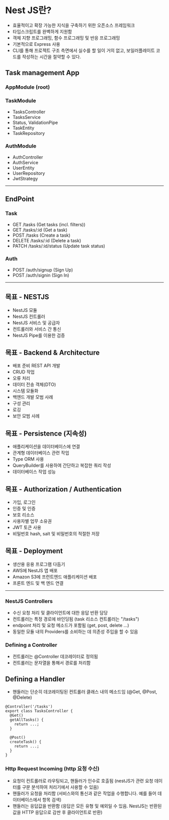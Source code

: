 # Nest JS란?

- 효율적이고 확장 가능한 지식을 구축하기 위한 오픈소스 프레임워크
- 타입스크립트를 완벽하게 지원함
- 객체 지향 프로그래밍, 함수 프로그래밍 및 반응 프로그래밍
- 기본적으로 Express 사용
- CLI를 통해 프로젝트 구조 측면에서 실수를 할 일이 거의 없고, 보일러플레이트 코드를 작성하는 시간을 절약할 수 있다.

## Task management App

### AppModule (root)

### TaskModule

- TasksController
- TasksService
- Status, ValidationPipe
- TaskEntity
- TaskRepository

### AuthModule

- AuthController
- AuthService
- UserEntity
- UserRepository
- JwtStrategy

---

## EndPoint

### Task

- GET /tasks (Get tasks (incl. filters))
- GET /tasks/:id (Get a task)
- POST /tasks (Create a task)
- DELETE /tasks/:id (Delete a task)
- PATCH /tasks/:id/status (Update task status)

### Auth

- POST /auth/signup (Sign Up)
- POST /auth/signin (Sign In)

---

## 목표 - NESTJS

- NestJS 모듈
- NestJS 컨트롤러
- NestJS 서비스 및 공급자
- 컨트롤러와 서비스 간 통신
- NestJS Pipe를 이용한 검증

## 목표 - Backend & Architecture

- 배포 준비 REST API 개발
- CRUD 작업
- 오류 처리
- 데이터 전송 객체(DTO)
- 시스템 모듈화
- 백엔드 개발 모범 사례
- 구성 관리
- 로깅
- 보안 모범 사례

## 목표 - Persistence (지속성)

- 애플리케이션을 데이터베이스에 연결
- 관계형 데이터베이스 관련 작업
- Type ORM 사용
- QueryBuilder를 사용하여 간단하고 복잡한 쿼리 작성
- 데이터베이스 작업 성능

## 목표 - Authorization / Authentication

- 가입, 로그인
- 인증 및 인증
- 보호 리소스
- 사용자별 업무 소유권
- JWT 토큰 사용
- 비밀번호 hash, salt 및 비밀번호의 적절한 저장

## 목표 - Deployment

- 생산용 응용 프로그램 다듬기
- AWS에 NestJS 앱 배포
- Amazon S3에 프런트엔드 애플리케이션 배포
- 프론트 엔드 및 백 엔드 연결

---

### NestJS Controllers

- 수신 요청 처리 및 클라이언트에 대한 응답 반환 담당
- 컨트롤러는 특정 경로에 바인딩됨 (task 리소스 컨트롤러는 "/tasks")
- endpoint 처리 및 요청 메소드가 포함됨 (get, post, delete ...)
- 동일한 모듈 내의 Providers를 소비하는 데 의존성 주입을 할 수 있음

### Defining a Controller

- 컨트롤러는 @Controller 데코레이터로 정의됨
- 컨트롤러는 문자열을 통해서 경로를 처리함

## Defining a Handler

- 핸들러는 단순히 데코레이팅된 컨트롤러 클래스 내의 메소드임 (@Get, @Post, @Delete)

```JS
@Controller('/tasks')
export class TasksController {
  @Get()
  getAllTasks() {
    return ...;
  }

  @Post()
  createTask() {
    return ...;
  }
}
```

### Http Request Incoming (http 요청 수신)

- 요청이 컨트롤러로 라우팅되고, 핸들러가 인수로 호출됨 (nestJS가 관련 요청 데이터를 구문 분석하여 처리기에서 사용할 수 있음)
- 핸들러가 요청을 처리함 (서비스와의 통신과 같은 작업을 수행합니다. 예를 들어 데이터베이스에서 항목 검색)
- 핸들러는 응답값을 반환함 (응답은 모든 유형 및 예외일 수 있음. NestJS는 반환된 값을 HTTP 응답으로 감싼 후 클라이언트로 반환)
